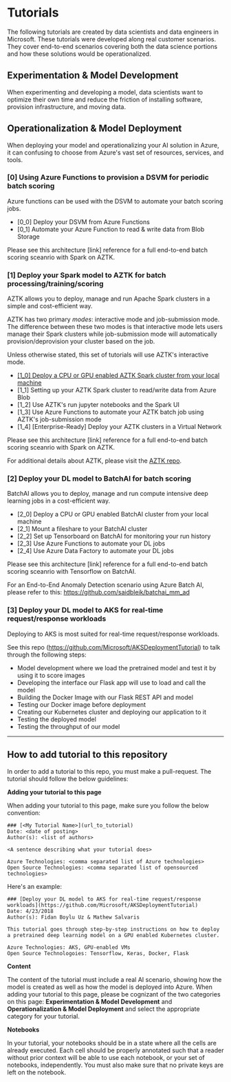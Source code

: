 # Tutorials
The following tutorials are created by data scientists and data engineers in Microsoft. These tutorials were developed along real customer scenarios. They cover end-to-end scenarios covering both the data science portions and how these solutions would be operationalized. 

## Experimentation & Model Development
When experimenting and developing a model, data scientists want to optimize their own time and reduce the friction of installing software, provision infrastructure, and moving data.



## Operationalization & Model Deployment <a name="operationalization-&-model-deployment"></a>
When deploying your model and operationalizing your AI solution in Azure, it can confusing to choose from Azure's vast set of resources, services, and tools. 

### [0] Using Azure Functions to provision a DSVM for periodic batch scoring
Azure functions can be used with the DSVM to automate your batch scoring jobs.

- [0_0] Deploy your DSVM from Azure Functions
- [0_1] Automate your Azure Function to read & write data from Blob Storage

Please see this architecture [link] reference for a full end-to-end batch scoring sceanrio with Spark on AZTK.

### [1] Deploy your Spark model to AZTK for batch processing/training/scoring
AZTK allows you to deploy, manage and run Apache Spark clusters in a simple and cost-efficient way. 

AZTK has two primary _modes_: interactive mode and job-submission mode. The difference between these two modes is that interactive mode lets users manage their Spark clusters while job-submission mode will automatically provision/deprovision your cluster based on the job. 

Unless otherwise stated, this set of tutorials will use AZTK's interactive mode.

- [[1_0] Deploy a CPU or GPU enabled AZTK Spark cluster from your local machine](/tutorials_operationalization/1_0.md)
- [1_1] Setting up your AZTK Spark cluster to read/write data from Azure Blob
- [1_2] Use AZTK's run jupyter notebooks and the Spark UI
- [1_3] Use Azure Functions to automate your AZTK batch job using AZTK's job-submission mode
- [1_4] [Enterprise-Ready] Deploy your AZTK clusters in a Virtual Network

Please see this architecture [link] reference for a full end-to-end batch scoring sceanrio with Spark on AZTK.

For additional details about AZTK, please visit the [AZTK repo](https://www.github.com/azure/aztk).

### [2] Deploy your DL model to BatchAI for batch scoring
BatchAI allows you to deploy, manage and run compute intensive deep learning jobs in a cost-efficient way.

- [2_0] Deploy a CPU or GPU enabled BatchAI cluster from your local machine
- [2_1] Mount a fileshare to your BatchAI cluster
- [2_2] Set up Tensorboard on BatchAI for monitoring your run history
- [2_3] Use Azure Functions to automate your DL jobs 
- [2_4] Use Azure Data Factory to automate your DL jobs

Please see this architecture [link] reference for a full end-to-end batch scoring sceanrio with Tensorflow on BatchAI.

For an End-to-End Anomaly Detection scenario using Azure Batch AI, please refer to this: https://github.com/saidbleik/batchai_mm_ad

### [3] Deploy your DL model to AKS for real-time request/response workloads
Deploying to AKS is most suited for real-time request/response workloads. 

See this repo (https://github.com/Microsoft/AKSDeploymentTutorial) to talk through the following steps:
- Model development where we load the pretrained model and test it by using it to score images
- Developing the interface our Flask app will use to load and call the model
- Building the Docker Image with our Flask REST API and model
- Testing our Docker image before deployment
- Creating our Kubernetes cluster and deploying our application to it
- Testing the deployed model
- Testing the throughput of our model

---

## How to add tutorial to this repository
In order to add a tutorial to this repo, you must make a pull-request. The tutorial should follow the below guidelines:

__Adding your tutorial to this page__

When adding your tutorial to this page, make sure you follow the below convention:

```
### [<My Tutorial Name>](url_to_tutorial)
Date: <date of posting>
Author(s): <list of authors>

<A sentence describing what your tutorial does>

Azure Technologies: <comma separated list of Azure technologies>
Open Source Technologies: <comma separated list of opensourced technologies>
```

Here's an example:
```
### [Deploy your DL model to AKS for real-time request/response workloads](https://github.com/Microsoft/AKSDeploymentTutorial)
Date: 4/23/2018
Author(s): Fidan Boylu Uz & Mathew Salvaris

This tutorial goes through step-by-step instructions on how to deploy a pretrained deep learning model on a GPU enabled Kubernetes cluster.

Azure Technologies: AKS, GPU-enabled VMs
Open Source Technologoies: Tensorflow, Keras, Docker, Flask
```

__Content__

The content of the tutorial must include a real AI scenario, showing how the model is created as well as how the model is deployed into Azure. When adding your tutorial to this page, please be cognizant of the two categories on this page: __Experimentation & Model Development__ and __Operationalization & Model Deployment__ and select the appropriate category for your tutorial.

__Notebooks__ 

In your tutorial, your notebooks should be in a state where all the cells are already executed. Each cell should be properly annotated such that a reader without prior context will be able to use each notebook, or your set of notebooks, independently. You must also make sure that no private keys are left on the notebook.

